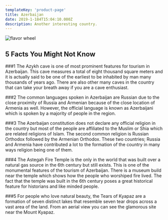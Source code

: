 ```yaml
---
templateKey: 'product-page'
title: Azerbaijan
date: 2019-1-184T15:04:10.000Z
description: Another interesting country.
---
```


![flavor wheel](/img/flags/Azerbaijan_Flag.jpg)

## 5 Facts You Might Not Know

###1
The Azykh cave is one of most prominent features for tourism in Azerbaijan. This cave measures a total of eight thousand square meters and it is actually said to be one of the earliest to be inhabited by man many thousands of years ago. There are also other many caves in the country that can take your breath away if you are a cave enthusiast.

###2
The common languages spoken in Azerbaijan are Russian due to the close proximity of Russia and Armenian because of the close location of Armenia as well. However, the official language is known as Azerbaijani which is spoken by a majority of people in the region.

###3
The Azerbaijan constitution does not declare any official religion in the country but most of the people are affiliated to the Muslim or Shia which are related religions of Islam. The second common religion is Russian Orthodox followed by the Armenian Orthodox. These two countries; Russia and Armenia have contributed a lot to the formation of the country in many ways religion being one of them.

###4
The Astegah Fire Temple is the only in the world that was built over a natural gas source in the 6th century but still exists. This is one of the monumental features of the tourism of Azerbaijan. There is a museum build near the temple which shows how the people who worshiped fire lived. The fact that the temple was built in the 6th century poses a great historical feature for historians and like minded people.

###5
For people who love natural beauty, the Tears of Kyapaz are a formation of seven distinct lakes that resemble seven tear drops across a vast area of the land. From an aerial view you can see the glamorous site near the Mount Kyapaz.

